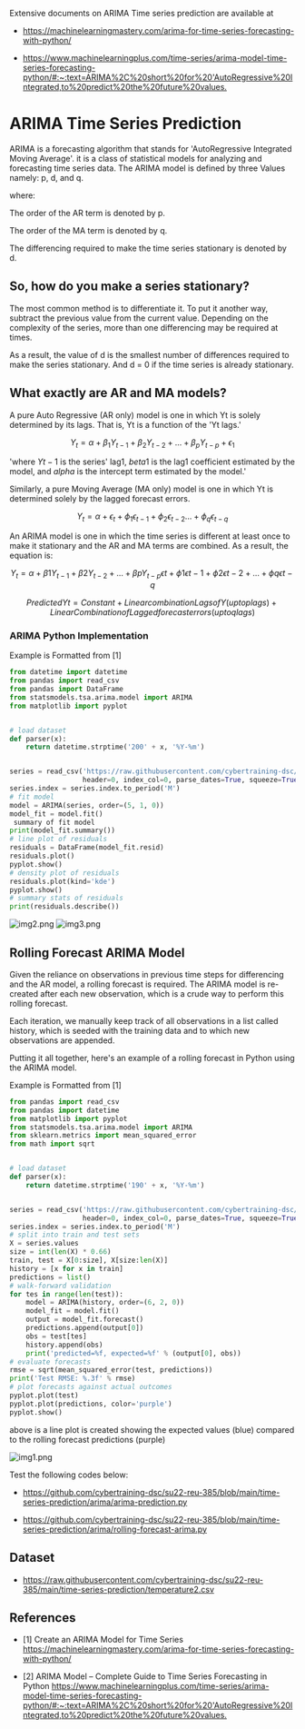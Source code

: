 Extensive documents on ARIMA Time series prediction are available at

* <https://machinelearningmastery.com/arima-for-time-series-forecasting-with-python/>

* <https://www.machinelearningplus.com/time-series/arima-model-time-series-forecasting-python/#:~:text=ARIMA%2C%20short%20for%20'AutoRegressive%20Integrated,to%20predict%20the%20future%20values.>

# ARIMA Time Series Prediction

ARIMA is a forecasting algorithm that stands for 'AutoRegressive 
Integrated Moving Average'. it is a class of statistical models for 
analyzing and forecasting time series data. The ARIMA
model is defined by three Values namely: p, d, and q.

where:

The order of the AR term is denoted by p.

The order of the MA term is denoted by q.

The differencing required to make the time series stationary is denoted by d.


## So, how do you make a series stationary?

The most common method is to differentiate it. To put it another way,
subtract the previous value from the current value. Depending on the 
complexity of the series, more than one differencing may be required at times.

As a result, the value of d is the smallest number of differences 
required to make the series stationary. And d = 0 if the time series
is already stationary.

## What exactly are AR and MA models?

A pure Auto Regressive (AR only) model is one in which Yt is solely 
determined by its lags. That is, Yt is a function of the 'Yt lags.'

$$Y_t = \alpha +\beta_1 Y_{t-1} + \beta_2 Y_{t-2}+ ... +\beta_p Y_{t-p} + \epsilon_1$$

'where $Yt-1$ is the series' lag1, $beta1$ is the lag1 coefficient 
estimated by the model, and $alpha$ is the intercept term 
estimated by the model.'


Similarly, a pure Moving Average (MA only) model is one in which Yt 
is determined solely by the lagged forecast errors.

$$Y_t = \alpha +\epsilon_t + \phi_1 \epsilon_{t-1} + \phi_2 \epsilon_{t-2} ... + \phi_q \epsilon_{t-q}$$

An ARIMA model is one in which the time series is different at least 
once to make it stationary and the AR and MA terms are combined. As a 
result, the equation is:

$$Y_t = \alpha +\beta 1Y_{t-1} + \beta 2Y_{t-2} + ... + \beta pY_{t-p}\epsilon t + \phi 1\epsilon t-1+\phi 2\epsilon t-2+...+\phi q \epsilon t-q$$

$$Predicted Yt = Constant + Linear combination Lags of Y (upto p lags) + 
Linear Combination of Lagged forecast errors (upto q lags)$$

### ARIMA Python Implementation

Example is Formatted from [1]

```python
from datetime import datetime
from pandas import read_csv
from pandas import DataFrame
from statsmodels.tsa.arima.model import ARIMA
from matplotlib import pyplot


# load dataset
def parser(x):
    return datetime.strptime('200' + x, '%Y-%m')


series = read_csv('https://raw.githubusercontent.com/cybertraining-dsc/su22-reu-385/main/time-series-prediction/temperature2.csv', 
                  header=0, index_col=0, parse_dates=True, squeeze=True, date_parser=parser)
series.index = series.index.to_period('M')
# fit model
model = ARIMA(series, order=(5, 1, 0))
model_fit = model.fit()
 summary of fit model
print(model_fit.summary())
# line plot of residuals
residuals = DataFrame(model_fit.resid)
residuals.plot()
pyplot.show()
# density plot of residuals
residuals.plot(kind='kde')
pyplot.show()
# summary stats of residuals
print(residuals.describe())
```

![img2.png](images/img2.png)
![img3.png](images/img3.png)

## Rolling Forecast ARIMA Model

Given the reliance on observations in previous time steps for 
differencing and the AR model, a rolling forecast is required.
The ARIMA model is re-created after each new observation, which 
is a crude way to perform this rolling forecast.

Each iteration, we manually keep track of all observations in a 
list called history, which is seeded with the training data 
and to which new observations are appended.

Putting it all together, here's an example of a rolling forecast
in Python using the ARIMA model.

Example is Formatted from [1]

```python
from pandas import read_csv
from pandas import datetime
from matplotlib import pyplot
from statsmodels.tsa.arima.model import ARIMA
from sklearn.metrics import mean_squared_error
from math import sqrt


# load dataset
def parser(x):
    return datetime.strptime('190' + x, '%Y-%m')


series = read_csv('https://raw.githubusercontent.com/cybertraining-dsc/su22-reu-385/main/time-series-prediction/temperature2.csv', 
                  header=0, index_col=0, parse_dates=True, squeeze=True, date_parser=parser)
series.index = series.index.to_period('M')
# split into train and test sets
X = series.values
size = int(len(X) * 0.66)
train, test = X[0:size], X[size:len(X)]
history = [x for x in train]
predictions = list()
# walk-forward validation
for tes in range(len(test)):
    model = ARIMA(history, order=(6, 2, 0))
    model_fit = model.fit()
    output = model_fit.forecast()
    predictions.append(output[0])
    obs = test[tes]
    history.append(obs)
    print('predicted=%f, expected=%f' % (output[0], obs))
# evaluate forecasts
rmse = sqrt(mean_squared_error(test, predictions))
print('Test RMSE: %.3f' % rmse)
# plot forecasts against actual outcomes
pyplot.plot(test)
pyplot.plot(predictions, color='purple')
pyplot.show()
```
above is a line plot is created showing the expected values (blue) 
compared to the rolling forecast predictions (purple)

![img1.png](images/img1.png)

Test the following codes below:

* <https://github.com/cybertraining-dsc/su22-reu-385/blob/main/time-series-prediction/arima/arima-prediction.py>

* <https://github.com/cybertraining-dsc/su22-reu-385/blob/main/time-series-prediction/arima/rolling-forecast-arima.py>

## Dataset

* <https://raw.githubusercontent.com/cybertraining-dsc/su22-reu-385/main/time-series-prediction/temperature2.csv>

## References

* [1]  Create an ARIMA Model for Time Series <https://machinelearningmastery.com/arima-for-time-series-forecasting-with-python/>

* [2] ARIMA Model – Complete Guide to Time Series Forecasting in Python <https://www.machinelearningplus.com/time-series/arima-model-time-series-forecasting-python/#:~:text=ARIMA%2C%20short%20for%20'AutoRegressive%20Integrated,to%20predict%20the%20future%20values.>
